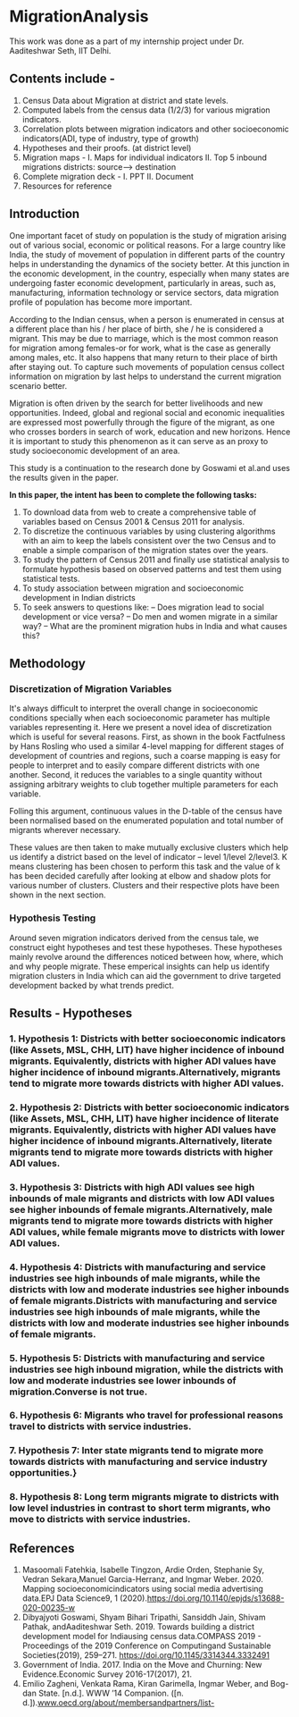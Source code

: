 # MigrationAnalysis
This work was done as a part of my internship project under Dr. Aaditeshwar Seth, IIT Delhi.

## Contents include - 

1. Census Data about Migration at district and state levels.
2. Computed labels from the census data (1/2/3) for various migration indicators.
3. Correlation plots between migration indicators and other socioeconomic indicators(ADI, type of industry, type of growth)
4. Hypotheses and their proofs. (at district level)
5. Migration maps - I. Maps for individual indicators II. Top 5 inbound migrations districts: source--> destination
6. Complete migration deck - I. PPT II. Document 
7. Resources for reference 

## Introduction

One important facet of study on population is the study of migration arising out of various social, economic or political reasons. For a large country like India, the study of movement of population in different parts of the country helps in understanding the dynamics of the society better. At this junction in the economic development, in the country, especially when many states are undergoing faster economic development, particularly in areas, such as, manufacturing, information technology or service sectors, data migration profile of population has become more important.

According to the Indian census, when a person is enumerated in census at a different place than his / her place of birth, she / he is considered a migrant. This may be due to marriage, which is the most common reason for migration among females-or for work, what is the case as generally among males, etc. It also happens that many return to their place of birth after staying out. To capture such movements of population census collect information on migration by last helps to understand the current migration scenario better.
    
Migration is often driven by the search for better livelihoods and new opportunities. Indeed, global and regional social and economic inequalities are expressed most powerfully through the figure of the migrant, as one who crosses borders in search of work, education and new horizons. Hence it is important to study this phenomenon as it can serve as an proxy to study socioeconomic development of an area.
    
    
This study is a continuation to the research done by Goswami et al.and uses the results given in the paper.
    
__In this paper, the intent has been to complete the following tasks:__ 
1. To download data from web to create a comprehensive table of variables based on Census 2001 & Census 2011 for analysis.
2. To discretize the continuous variables by using clustering algorithms with an aim to keep the labels consistent over the two Census and to enable a simple                  comparison of the migration states over the years.
3. To study the pattern of Census 2011 and finally use statistical analysis to formulate hypothesis based on observed patterns and test them using statistical tests.
4. To study association between migration and socioeconomic development in Indian districts
5. To seek answers to questions like:
            – Does migration lead to social development or vice versa?
            – Do men and women migrate in a similar way?
            – What are the prominent migration hubs in India and what causes this?
           
## Methodology 

### Discretization of Migration Variables

It's always difficult to interpret the overall change in socioeconomic conditions specially when each socioeconomic parameter has multiple variables representing it. Here we present a novel idea of discretization which is useful for several reasons. First, as shown in the book Factfulness by Hans Rosling who used a similar 4-level mapping for different stages of development of countries and regions, such a coarse mapping is easy for people to interpret and to easily compare different districts with one another. Second, it reduces the variables to a single quantity without assigning arbitrary weights to club together multiple parameters for each variable. 

Folling this argument, continuous values in the D-table of the census have been normalised based on the enumerated population and total number of migrants wherever necessary.

These values are then taken to make mutually exclusive clusters which help us identify a district based on the level of indicator – level 1/level 2/level3. K means clustering has been chosen to perform this task and the value of k has been decided carefully after looking at elbow and shadow plots for various number of clusters. Clusters and their respective plots have been shown in the next section.

### Hypothesis Testing
Around seven migration indicators derived from the census tale, we construct eight hypotheses and test these hypotheses. These hypotheses mainly revolve around the differences noticed between how, where, which and why people migrate. These emperical insights can help us identify migration clusters in India which can aid the government to drive targeted development backed by what trends predict.

## Results - Hypotheses

### 1. Hypothesis 1: Districts with better socioeconomic indicators (like Assets, MSL, CHH, LIT) have higher incidence of inbound migrants. Equivalently, districts with higher ADI values have higher incidence of inbound migrants.Alternatively, migrants tend to migrate more towards districts with higher ADI values.
    
### 2. Hypothesis 2: Districts with better socioeconomic indicators (like Assets, MSL, CHH, LIT) have higher incidence of literate migrants. Equivalently, districts with higher ADI values have higher incidence of inbound migrants.Alternatively, literate migrants tend to migrate more towards districts with higher ADI values.

### 3. Hypothesis 3: Districts with high ADI values see high inbounds of male migrants and districts with low ADI values see higher inbounds of female migrants.Alternatively, male migrants tend to migrate more towards districts with higher ADI values, while female migrants move to districts with lower ADI values.
   
### 4. Hypothesis 4: Districts with manufacturing and service industries see high inbounds of male migrants, while the districts with low and moderate industries see higher inbounds of female migrants.Districts with manufacturing and service industries see high inbounds of male migrants, while the districts with low and moderate industries see higher inbounds of female migrants.

### 5. Hypothesis 5: Districts with manufacturing and service industries see high inbound migration, while the districts with low and moderate industries see lower inbounds of migration.Converse is not true.

### 6. Hypothesis 6: Migrants who travel for professional reasons travel to districts with service industries.
 
### 7. Hypothesis 7: Inter state migrants tend to migrate more towards districts with manufacturing and service industry opportunities.}
  
### 8. Hypothesis 8: Long term migrants migrate to districts with low level industries in contrast to short term migrants, who move to districts with service industries.

## References
1. Masoomali Fatehkia, Isabelle Tingzon, Ardie Orden, Stephanie Sy, Vedran Sekara,Manuel  Garcia-Herranz,  and  Ingmar  Weber.  2020.    Mapping  socioeconomicindicators using social media advertising data.EPJ Data Science9, 1 (2020).https://doi.org/10.1140/epjds/s13688-020-00235-w
2. Dibyajyoti Goswami, Shyam Bihari Tripathi, Sansiddh Jain, Shivam Pathak, andAaditeshwar Seth. 2019. Towards building a district development model for Indiausing census data.COMPASS 2019 - Proceedings of the 2019 Conference on Computingand Sustainable Societies(2019), 259–271.   https://doi.org/10.1145/3314344.3332491
3. Government of India. 2017.  India on the Move and Churning: New Evidence.Economic Survey 2016-17(2017), 21.
4. Emilio  Zagheni,  Venkata  Rama,  Kiran  Garimella,  Ingmar  Weber,  and  Bog-dan  State.  [n.d.].    WWW  ’14  Companion.    ([n. d.]).www.oecd.org/about/membersandpartners/list-



            
            

